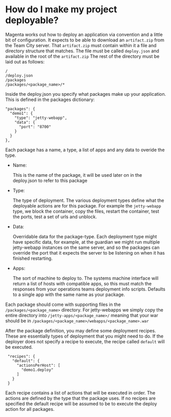 <!--- next:scala-deployable prev:index -->
How do I make my project deployable?
================

Magenta works out how to deploy an application via convention and a little bit
of configuration.  It expects to be able to download an `artifact.zip` from the
Team City server.  That `artifact.zip` must contain within it a file and
directory structure that matches.  The file must be called `deploy.json` and
available in the root of the `artifact.zip` The rest of the directory must be
laid out as follows:

    /
    /deploy.json
    /packages
    /packages/<package_name>/*

Inside the deploy.json you specify what packages make up your application.  This
is defined in the packages dictionary:

    "packages": {
      "demo1": {
        "type": "jetty-webapp",
        "data": {
          "port": "8700"
        }
      }
    },

Each package has a name, a type, a list of apps and any data to overide the
type.

* Name:

  This is the name of the package, it will be used later on in the deploy.json
  to refer to this package

* Type:

  The type of deployment.  The various deployment types define what the deployable
  actions are for this package.  For example the `jetty-webapp` type, we block
  the container, copy the files, restart the container, test the ports, test a
  set of urls and unblock.

* Data:

  Overridable data for the package-type.  Each deployment type might have specific
  data, for example, at the guardian we might run multiple jetty-webapp
  instances on the same server, and so the packages can override the port that
  it expects the server to be listening on when it has finished restarting.

* Apps:

  The sort of machine to deploy to. The systems machine interface will return
  a list of hosts with compatible apps, so this must match the responses from
  your operations teams deployment info scripts. Defaults to a single app with
  the same name as your package.

Each package should come with supporting files in the
`/packages/<package_name>` directory.  For jetty-webapps we simply copy the
entire directory into `/jetty-apps/<package_name>/` meaning that your war
should be in `/packages/<package_name>/webapps/<package_name>.war`

After the package definition, you may define some deployment recipes.
These are essentially types of deployment that you might need to do.  If the
deployer does not specify a recipe to execute, the recipe called `default` will
be executed.

     "recipes": {
       "default": {
         "actionsPerHost": [
           "demo1.deploy"
         ]
       }
     }

Each recipe contains a list of actions that will be executed in order.  The
actions are defined by the type that the package uses.  If no recipes are specified
the default recipe will be assumed to be to execute the deploy action for all
packages.